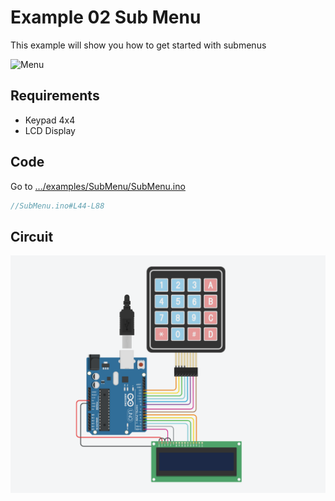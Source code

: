# Example 02 Sub Menu

This example will show you how to get started with submenus

![Menu](https://i.imgur.com/8jALlOH.gif)

## Requirements

- Keypad 4x4
- LCD Display

## Code

Go to [.../examples/SubMenu/SubMenu.ino](https://github.com/forntoh/LcdMenu/tree/master/examples/SubMenu/SubMenu.ino)

```cpp
//SubMenu.ino#L44-L88
```

## Circuit

![Circuit](../circuit.png)
